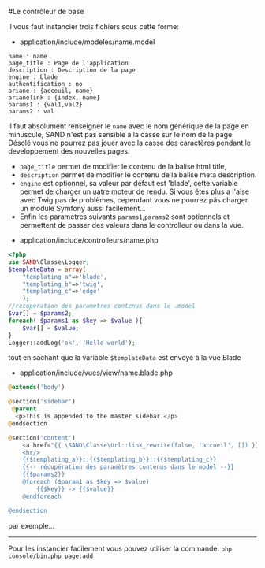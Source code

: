 #Le contrôleur de base

il vous faut instancier trois fichiers sous cette forme:

* application/include/modeles/name.model
```
name : name
page_title : Page de l'application
description : Description de la page
engine : blade
authentification : no
ariane : {acceuil, name}
arianelink : {index, name}
params1 : {val1,val2}
params2 : val
```
il faut absolument renseigner le `name` avec le nom générique de la page en  minuscule,  SAND n'est pas sensible à la casse sur le nom de la page. Désolé  vous ne pourrez pas jouer avec la casse des caractères pendant le developpement  des nouvelles pages.

  - `page_title` permet de modifier le contenu de la balise html title,
  - `description` permet de modifier le contenu de la balise meta description.
  - `engine` est optionnel, sa valeur par défaut est 'blade', cette variable permet de charger un uatre moteur de rendu. Si vous êtes plus a l'aise avec Twig pas de problèmes, cependant vous ne pourrez pâs charger un module Symfony aussi facilement...
  - Enfin les parametres suivants `params1`,`params2` sont optionnels et permettent de passer des valeurs dans le controlleur ou dans la vue.

* application/include/controlleurs/name.php

```php
<?php
use SAND\Classe\Logger;
$templateData = array(
	"templating_a"=>'blade',
	"templating_b"=>'twig',
	"templating_c"=>'edge'
	);
//recuperation des paramètres contenus dans le .model
$var[] = $params2;
foreach( $params1 as $key => $value ){
	$var[] = $value;
}
Logger::addLog('ok', 'Hello world');
```
tout en sachant que la variable `$templateData` est envoyé à la vue Blade

* application/include/vues/view/name.blade.php
```php
@extends('body')

@section('sidebar')
 @parent
  <p>This is appended to the master sidebar.</p>
@endsection

@section('content')
    <a href="{{ \SAND\Classe\Url::link_rewrite(false, 'accueil', []) }}">Revenir a l'acceuil ?</a>
    <hr/>
    {{$templating_a}}::{{$templating_b}}::{{$templating_c}}
    {{-- récupération des paramètres contenus dans le model --}}
    {{$params2}}
    @foreach ($param1 as $key => $value)
	    {{$key}} -> {{$value}}
    @endforeach

@endsection
```
par exemple...

---

Pour les instancier facilement vous pouvez utiliser la commande:
`php console/bin.php page:add`